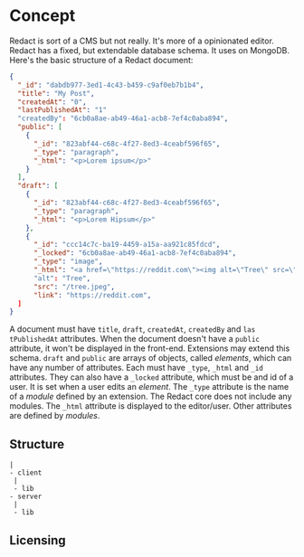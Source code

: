 # Concept
Redact is sort of a CMS but not really. It's more of a opinionated editor. Redact has a fixed, but extendable database schema. It uses on MongoDB. Here's the basic structure of a Redact document:

```JSON
{
  "_id": "dabdb977-3ed1-4c43-b459-c9af0eb7b1b4",
  "title": "My Post",
  "createdAt": "0",
  "lastPublishedAt": "1"
  "createdBy": "6cb0a8ae-ab49-46a1-acb8-7ef4c0aba894",
  "public": [
    {
      "_id": "823abf44-c68c-4f27-8ed3-4ceabf596f65",
      "_type": "paragraph",
      "_html": "<p>Lorem ipsum</p>"
    }
  ],
  "draft": [
    {
      "_id": "823abf44-c68c-4f27-8ed3-4ceabf596f65",
      "_type": "paragraph",
      "_html": "<p>Lorem Hipsum</p>"
    },
    {
      "_id": "ccc14c7c-ba19-4459-a15a-aa921c85fdcd",
      "_locked": "6cb0a8ae-ab49-46a1-acb8-7ef4c0aba894",
      "_type": "image",
      "_html": "<a href=\"https://reddit.com\"><img alt=\"Tree\" src=\"/tree.jpeg\"></a>"
      "alt": "Tree",
      "src": "/tree.jpeg",
      "link": "https://reddit.com",
  ]
}
```

A document must have `title`, `draft`, `createdAt`, `createdBy` and `las tPublishedAt` attributes. When the document doesn't have a `public` attribute, it won't be displayed in the front-end. Extensions may extend this schema. `draft` and `public` are arrays of objects, called _elements_, which can have any number of attributes. Each must have `_type`, `_html` and `_id` attributes. They can also have a `_locked` attribute, which must be and id of a user. It is set when a user edits an _element_. The `_type` attribute is the name of a _module_ defined by an extension. The Redact core does not include any modules. The `_html` attribute is displayed to the editor/user. Other attributes are defined by _modules_.

## Structure
```
|
- client
 |
 - lib
- server
 |
 - lib
```

## Licensing
